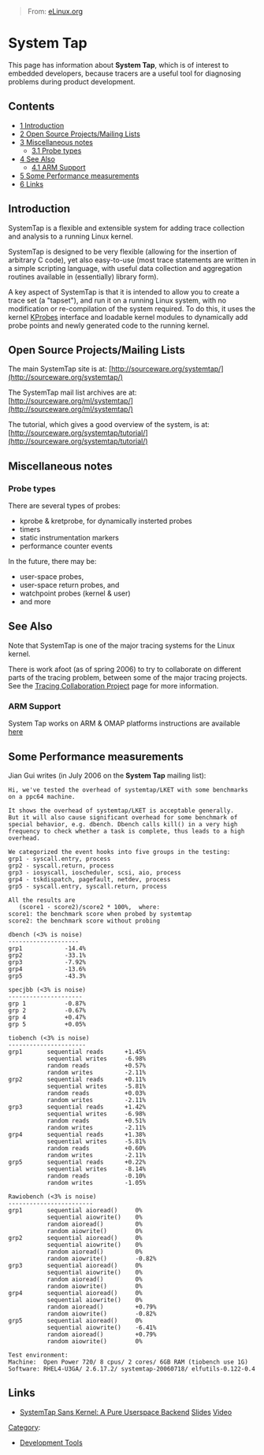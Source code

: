 > From: [eLinux.org](http://eLinux.org/System_Tap "http://eLinux.org/System_Tap")


# System Tap



This page has information about **System Tap**, which is of interest to
embedded developers, because tracers are a useful tool for diagnosing
problems during product development.

## Contents

-   [1 Introduction](#introduction)
-   [2 Open Source Projects/Mailing
    Lists](#open-source-projects-mailing-lists)
-   [3 Miscellaneous notes](#miscellaneous-notes)
    -   [3.1 Probe types](#probe-types)
-   [4 See Also](#see-also)
    -   [4.1 ARM Support](#arm-support)
-   [5 Some Performance measurements](#some-performance-measurements)
-   [6 Links](#links)

## Introduction

SystemTap is a flexible and extensible system for adding trace
collection and analysis to a running Linux kernel.

SystemTap is designed to be very flexible (allowing for the insertion of
arbitrary C code), yet also easy-to-use (most trace statements are
written in a simple scripting language, with useful data collection and
aggregation routines available in (essentially) library form).

A key aspect of SystemTap is that it is intended to allow you to create
a trace set (a "tapset"), and run it on a running Linux system, with no
modification or re-compilation of the system required. To do this, it
uses the kernel
[KProbes](http://www-users.cs.umn.edu/~boutcher/kprobes/) interface and
loadable kernel modules to dynamically add probe points and newly
generated code to the running kernel.

## Open Source Projects/Mailing Lists

The main SystemTap site is at:
[http://sourceware.org/systemtap/](http://sourceware.org/systemtap/)

The SystemTap mail list archives are at:
[http://sourceware.org/ml/systemtap/](http://sourceware.org/ml/systemtap/)

The tutorial, which gives a good overview of the system, is at:
[http://sourceware.org/systemtap/tutorial/](http://sourceware.org/systemtap/tutorial/)

## Miscellaneous notes

### Probe types

There are several types of probes:

-   kprobe & kretprobe, for dynamically insterted probes
-   timers
-   static instrumentation markers
-   performance counter events

In the future, there may be:

-   user-space probes,
-   user-space return probes, and
-   watchpoint probes (kernel & user)
-   and more

## See Also

Note that SystemTap is one of the major tracing systems for the Linux
kernel.

There is work afoot (as of spring 2006) to try to collaborate on
different parts of the tracing problem, between some of the major
tracing projects. See the [Tracing Collaboration
Project](http://eLinux.org/Tracing_Collaboration_Project "Tracing Collaboration Project")
page for more information.

### ARM Support

System Tap works on ARM & OMAP platforms instructions are available
[here](http://omappedia.org/wiki/Systemtap)

## Some Performance measurements

Jian Gui writes (in July 2006 on the **System Tap** mailing list):

    Hi, we've tested the overhead of systemtap/LKET with some benchmarks
    on a ppc64 machine.

    It shows the overhead of systemtap/LKET is acceptable generally.
    But it will also cause significant overhead for some benchmark of
    special behavior, e.g. dbench. Dbench calls kill() in a very high
    frequency to check whether a task is complete, thus leads to a high
    overhead.

    We categorized the event hooks into five groups in the testing:
    grp1 - syscall.entry, process
    grp2 - syscall.return, process
    grp3 - iosyscall, ioscheduler, scsi, aio, process
    grp4 - tskdispatch, pagefault, netdev, process
    grp5 - syscall.entry, syscall.return, process

    All the results are
       (score1 - score2)/score2 * 100%,  where:
    score1: the benchmark score when probed by systemtap
    score2: the benchmark score without probing

    dbench (<3% is noise)
    --------------------
    grp1            -14.4%
    grp2            -33.1%
    grp3            -7.92%
    grp4            -13.6%
    grp5            -43.3%

    specjbb (<3% is noise)
    ---------------------
    grp 1           -0.87%
    grp 2           -0.67%
    grp 4           +0.47%
    grp 5           +0.05%

    tiobench (<3% is noise)
    ----------------------
    grp1       sequential reads      +1.45%
               sequential writes     -6.98%
               random reads          +0.57%
               random writes         -2.11%
    grp2       sequential reads      +0.11%
               sequential writes     -5.81%
               random reads          +0.03%
               random writes         -2.11%
    grp3       sequential reads      +1.42%
               sequential writes     -6.98%
               random reads          +0.51%
               random writes         -2.11%
    grp4       sequential reads      +1.38%
               sequential writes     -5.81%
               random reads          +0.60%
               random writes         -2.11%
    grp5       sequential reads      +0.22%
               sequential writes     -8.14%
               random reads          -0.10%
               random writes         -1.05%

    Rawiobench (<3% is noise)
    ------------------------
    grp1       sequential aioread()     0%
               sequential aiowrite()    0%
               random aioread()         0%
               random aiowrite()        0%
    grp2       sequential aioread()     0%
               sequential aiowrite()    0%
               random aioread()         0%
               random aiowrite()        -0.82%
    grp3       sequential aioread()     0%
               sequential aiowrite()    0%
               random aioread()         0%
               random aiowrite()        0%
    grp4       sequential aioread()     0%
               sequential aiowrite()    0%
               random aioread()         +0.79%
               random aiowrite()        -0.82%
    grp5       sequential aioread()     0%
               sequential aiowrite()    -6.41%
               random aioread()         +0.79%
               random aiowrite()        0%

    Test environment:
    Machine:  Open Power 720/ 8 cpus/ 2 cores/ 6GB RAM (tiobench use 1G)
    Software: RHEL4-U3GA/ 2.6.17.2/ systemtap-20060718/ elfutils-0.122-0.4

## Links

-   [SystemTap Sans Kernel: A Pure Userspace
    Backend](https://events.linuxfoundation.org/events/collaboration-summit/stone)
    [Slides](https://events.linuxfoundation.org/images/stories/pdf/lfcs2012_jstone.pdf)
    [Video](http://video.linux.com/videos/systemtap-sans-kernel-a-pure-userspace-backend)


[Category](http://eLinux.org/Special:Categories "Special:Categories"):

-   [Development
    Tools](http://eLinux.org/Category:Development_Tools "Category:Development Tools")

